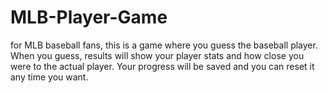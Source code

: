 # MLB-Player-Game
for MLB baseball fans, this is a game where you guess the baseball player. When you guess, results will show your player stats and how close you were to the actual player.
Your progress will be saved and you can reset it any time you want.
